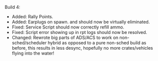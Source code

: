 Build 4:
- Added: Rally Points.
- Added: Earplugs on spawn.
and should now be virtually eliminated.
- Fixed: Service Script should now correctly refill ammo.
- Fixed: Script error showing up in rpt logs should now be resolved.
- Changed: Rewrote big parts of ADS/ACS to work on non-sched/scheduler hybrid as opposed to a pure non-sched build as before, this results in less desync, hopefully no more crates/vehicles flying into the water!
